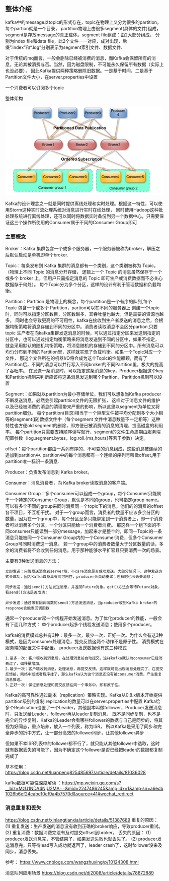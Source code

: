 ## 整体介绍

kafka中的message以topic的形式存在，topic在物理上又分为很多的partition，每个partion就是一个目录，
partition物理上由很多segment(具体的文件)组成，segment是存放message的真正载体。segment file组成：由2大部分组成，
分别为index file和data file，此2个文件一一对应，成对出现，后缀”.index”和“.log”分别表示为segment索引文件、数据文件.

对于传统的mq而言，一般会删除已经被消费的消息，而Kafka会保留所有的消息，无论其被消费与否。当然，因为磁盘限制，不可能永久保留所有数据（实际上也没必要），
因此Kafka提供两种策略删除旧数据。一是基于时间，二是基于Partition文件大小，在server.properties中设置

一个消费者可以订阅多个topic

整体架构

![](./KafkaStructure.png)

Kafka的设计理念之一就是同时提供离线处理和实时处理。根据这一特性，可以使用Storm这种实时流处理系统对消息进行实时在线处理，
同时使用Hadoop这种批处理系统进行离线处理，还可以同时将数据实时备份到另一个数据中心，只需要保证这三个操作所使用的Consumer属于不同的Consumer Group即可

### 主要概念

Broker：Kafka 集群包含一个或多个服务器，一个服务器被称为broker，解压之后默认启动是单机即单个broker.

Topic：每条发布到 Kafka 集群的消息都有一个类别，这个类别被称为 Topic。（物理上不同 Topic 的消息分开存储，
逻辑上一个 Topic 的消息虽然保存于一个或多个 broker 上，但用户只需指定消息的 Topic 即可生产或消费数据而不必关心数据存于何处）。
每个Topic分为多个分区，这样的设计有利于管理数据和负载均衡。

Partition：Partition 是物理上的概念，每个partition是一个有序的队列,每个 Topic 包含一个或多个 Partition，partion可以在不同的服务器上
创建一个topic时，同时可以指定分区数目，分区数越多，其吞吐量也越大，但是需要的资源也越多，
同时也会导致更高的不可用性，kafka在接收到生产者发送的消息之后，会根据均衡策略将消息存储到不同的分区中。消费者读取消息不会区分partion,只要topic
生产者在向kafka集群发送消息的时候，可以通过指定分区来发送到指定的分区中，也可以通过指定均衡策略来将消息发送到不同的分区中，如果不指定，
就会采用默认的随机均衡策略，将消息随机的存储到不同的分区中。所有消息可以均匀分布到不同的Partition里，这样就实现了负载均衡。如果一个Topic对应一个文件，
那这个文件所在的机器I/O将会成为这个Topic的性能瓶颈，而有了Partition后，不同的消息可以并行写入不同broker的不同Partition里，极大的提高了吞吐率。
在发送一条消息时，可以指定这条消息的key，Producer根据这个key和Partition机制来判断应该将这条消息发送到哪个Parition，Paritition机制可以设置

Segment：如果就以partition为最小存储单位，我们可以想象当Kafka producer不断发送消息，必然会引起partition文件的无限扩张，
这样对于消息文件的维护以及已经被消费的消息的清理带来严重的影响，所以这里以segment为单位又将partition细分。
每个partition(目录)相当于一个巨型文件被平均分配到多个大小相等的segment(段)数据文件中（每个segment
文件中消息数量不一定相等）这种特性也方便old segment的删除，即方便已被消费的消息的清理，提高磁盘的利用率。
每个partition只需要支持顺序读写就行，segment的文件生命周期由服务端配置参数（log.segment.bytes，log.roll.{ms,hours}等若干参数）决定。

offset：每个partition都由一系列有序的、不可变的消息组成，这些消息被连续的追加到partition中.
partition中的每个消息都有一个连续的序列号叫做offset,用于partition唯一标识一条消息.

Producer：负责发布消息到 Kafka broker。

Consumer：消息消费者，向 Kafka broker读取消息的客户端。

Consumer Group：多个consumer可以组成一个group，每个Consumer只能属于一个特定的Consumer Group，默认是不同的group，也可指定group name。
可以有多个不同的group来同时消费同一个topic下的消息，他们的的消费的offset各不项目，不互相干扰。
对于一个group而言，消费者的数量不应该多余分区的数量，因为在一个group中，每个分区至多只能绑定到一个消费者上，即一个消费者可以消费多个分区，一个分区只能给一个消费者消费。
那这样一个组下面的不同consumer只能读到一部分message，加起来才是整个的，即同一Topic的一条消息只能被同一个Consumer Group内的一个Consumer消费，但多个Consumer Group可同时消费这一消息。
若一个group中的消费者数量大于分区数量的话，多余的消费者将不会收到任何消息。用于那种能够水平扩容且只要消费一次的场景。

主要有3种发送消息的方法：

    立即发送：只管发送消息到server端，不care消息是否成功发送。大部分情况下，这种发送方式会成功，因为Kafka自身具有高可用性，producer会自动重试；但有时也会丢失消息；

    同步发送：通过send()方法发送消息，并返回Future对象。get()方法会等待Future对象，看send()方法是否成功；

    异步发送：通过带有回调函数的send()方法发送消息，当producer收到Kafka broker的response会触发回调函数


通常一个producer起一个线程开始发送消息。为了优化producer的性能，一般会有下面几种方式：
单个producer起多个线程发送消息；使用多个producer。


kafka的消费模式总共有3种：最多一次，最少一次，正好一次。为什么会有这3种模式，是因为consumer处理消息，提交反馈这两个动作不是原子性。
消费模式在服务端的配置文件中配置。 producer发送数据也有这三种模式

    1.最多一次：客户端收到消息后，在处理消息前自动提交，这样kafka就认为consumer已经消费过了，偏移量增加。 
    2.最少一次：客户端收到消息，处理消息，再提交反馈。这样就可能出现消息处理完了，在提交反馈前，网络中断或者程序挂了，那么kafka认为这个消息还没有被consumer消费，产生重复消息推送。
    3.正好一次：保证消息处理和提交反馈在同一个事务中，即有原子性。

Kafka的高可靠性通过副本（replication）策略实现。Kafka从0.8.x版本开始提供partition级别的复制,replication的数量可以在server.properties中配置
Kafka给多个Replication设置了一个Leader，其他副本叫做follower，Producer发送消息时，只发送给Leader，follower再从leader复制消息，
既不是同步复制，也不是完全的异步复制，Kafka的Leader会看哪些follower的数据与自己是同步的，将其视为好同志，重点培养，放入一个列表，称为ISR，
所以Kafka是采用了同步和完全异步的折中方式，让一部分高效的follower同步，让其他follower异步

但如果不幸ISR列表中的follower都不行了，就只能从其他follower中选取，这时就有数据丢失的可能了，因为不确定这个follower是否已经把leader的数据都复制完成了

基本使用：https://blog.csdn.net/luanpeng825485697/article/details/81036028

kafka数据可靠性深度解读 ：https://mp.weixin.qq.com/s?__biz=MzU1NDA4NjU2MA==&mid=2247486245&amp;idx=1&amp;sn=a6ecb1026b6ef24cabe10ef9a4b7570d&source=41#wechat_redirect


### 消息重复和丢失
https://blog.csdn.net/xinlangtianxia/article/details/51387689
   重复的原因：
      (1) 重复发送：生产发送的消息没有收到正确的broker响应，导致producer重试。
      (2) 重复消费：数据消费完没有及时提交offset到broker。
   丢失的原因： 
      (1) producer发送消息完，不管结果了，如果发送失败也就丢失了。
      (2) producer发送消息完，只等待lead写入成功就返回了，leader crash了，这时follower没来及同步，消息丢失。
      
      
参考： https://www.cnblogs.com/wangzhuxing/p/10124308.html

消息队列应用场景
https://blog.csdn.net/dj2008/article/details/78872889